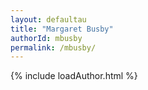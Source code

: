 ```yaml
---
layout: defaultau
title: "Margaret Busby"
authorId: mbusby
permalink: /mbusby/
---
```

{% include loadAuthor.html %}
<script>
    $(document).ready(function(){
        showAuthorBio('{{ page.authorId }}');
   });
</script>
